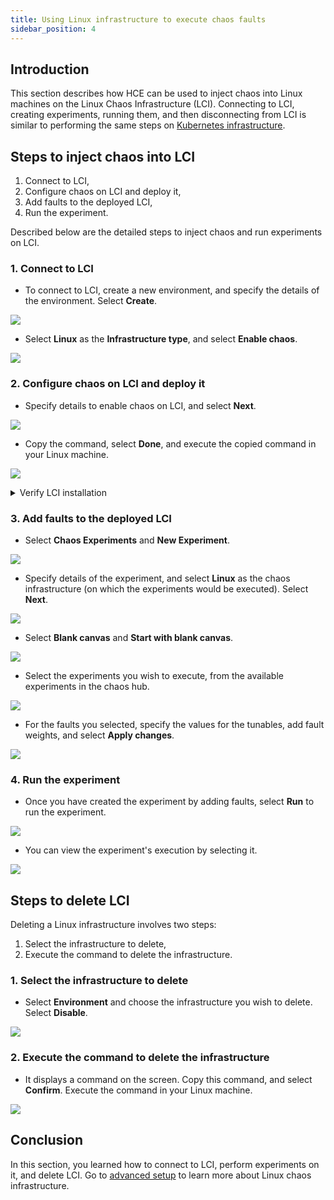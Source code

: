 ```yaml
---
title: Using Linux infrastructure to execute chaos faults
sidebar_position: 4
---
```

## Introduction
This section describes how HCE can be used to inject chaos into Linux machines on the Linux Chaos Infrastructure (LCI). Connecting to LCI, creating experiments, running them, and then disconnecting from LCI is similar to performing the same steps on [Kubernetes infrastructure](./connect-chaos-infrastructures).

## Steps to inject chaos into LCI
1. Connect to LCI,
2. Configure chaos on LCI and deploy it,
3. Add faults to the deployed LCI,
4. Run the experiment.

Described below are the detailed steps to inject chaos and run experiments on LCI.
### 1. Connect to LCI
* To connect to LCI, create a new environment, and specify the details of the environment. Select **Create**.

![](./static/linux-user-guide/1.new-env.png)

* Select **Linux** as the **Infrastructure type**, and select **Enable chaos**.

![](./static/linux-user-guide/2.select-linux.png)

### 2. Configure chaos on LCI and deploy it
* Specify details to enable chaos on LCI, and select **Next**.

![](./static/linux-user-guide/3.configure-chaos.png)

* Copy the command, select **Done**, and execute the copied command in your Linux machine.

![](./static/linux-user-guide/4.deploy-infra.png)

<details>
	<summary> Verify LCI installation </summary>
To verify that the infrastructure has been created, click **Environments**.

![](./static/linux-user-guide/5.verify-infra-created.png)
</details>

### 3. Add faults to the deployed LCI
* Select **Chaos Experiments** and **New Experiment**.

![](./static/linux-user-guide/6.new-experiment.png)

* Specify details of the experiment, and select **Linux** as the chaos infrastructure (on which the experiments would be executed). Select **Next**.

![](./static/linux-user-guide/7.add-exp-details.png)

* Select **Blank canvas** and **Start with blank canvas**.

![](./static/linux-user-guide/8.add-exp.png)

* Select the experiments you wish to execute, from the available experiments in the chaos hub.

![](./static/linux-user-guide/8.1.select-faults.png)

* For the faults you selected, specify the values for the tunables, add fault weights, and select **Apply changes**.  

![](./static/linux-user-guide/9.tunables.png)

### 4. Run the experiment
* Once you have created the experiment by adding faults, select **Run** to run the experiment.

![](./static/linux-user-guide/10.exp-steps.png)

* You can view the experiment's execution by selecting it.

![](./static/linux-user-guide/11.exp-execution.png)

## Steps to delete LCI
Deleting a Linux infrastructure involves two steps:
1. Select the infrastructure to delete,
2. Execute the command to delete the infrastructure.

### 1. Select the infrastructure to delete
* Select **Environment** and choose the infrastructure you wish to delete. Select **Disable**.

![](./static/linux-user-guide/12.delete-infra.png)

### 2. Execute the command to delete the infrastructure
* It displays a command on the screen. Copy this command, and select **Confirm**. Execute the command in your Linux machine. 

![](./static/linux-user-guide/13.execute-command.png)


## Conclusion
In this section, you learned how to connect to LCI, perform experiments on it, and delete LCI. Go to [advanced setup](./linux-chas-infrastructure-advanced-management) to learn more about Linux chaos infrastructure.
